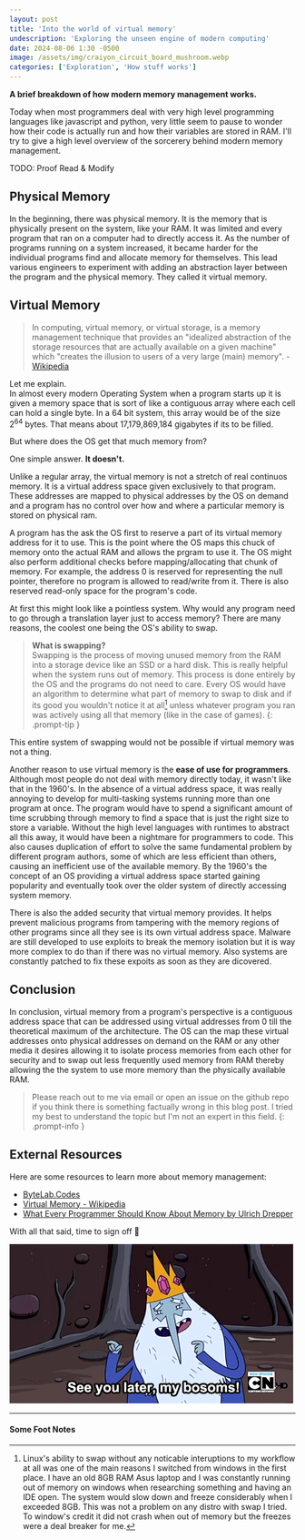 ```yaml
---
layout: post
title: 'Into the world of virtual memory'
undescription: 'Exploring the unseen engine of modern computing'
date: 2024-08-06 1:30 -0500
image: /assets/img/craiyon_circuit_board_mushroom.webp
categories: ['Exploration', 'How stuff works']
---
```


**A brief breakdown of how modern memory management works.**

Today when most programmers deal with very high level programming languages like javascript and python, very little seem to pause to wonder how their code is actually run and how their variables are stored in RAM. 
I'll try to give a high level overview of the sorcerery behind modern memory management.

TODO: Proof Read & Modify

## Physical Memory

In the beginning, there was physical memory. It is the memory that is physically present on the system, like your RAM.
It was limited and every program that ran on a computer had to directly access it.
As the number of programs running on a system increased, it became harder for the individual programs find and allocate memory for themselves.
This lead various engineers to experiment with adding an abstraction layer between the program and the physical memory.
They called it virtual memory.


## Virtual Memory

> In computing, virtual memory, or virtual storage, is a memory management technique that 
> provides an "idealized abstraction of the storage resources that are actually available
> on a given machine" which "creates the illusion to users of a very large (main) memory". - [Wikipedia](https://en.wikipedia.org/wiki/Virtual_memory)


Let me explain.  
In almost every modern Operating System when a program starts up 
it is given a memory space that is sort of like a contiguous array where each cell can hold a single byte. In a 64 bit system, 
this array would be of the size 2<sup>64</sup> bytes. That means about 17,179,869,184 gigabytes if its to be filled.

But where does the OS get that much memory from?

One simple answer. **It doesn't.**

Unlike a regular array, the virtual memory is not a stretch of real continuos memory.
It is a virtual address space given exclusively to that program. 
These addresses are mapped to physical addresses by the OS on demand and a program has no control over how and where 
a particular memory is stored on physical ram. 

A program has the ask the OS first to reserve a part of its virtual memory address for it to use. 
This is the point where the OS maps this chuck of memory onto the actual RAM and allows the prgram to use it.
The OS might also perform additional checks before mapping/allocating that chunk of memory. 
For example, the address 0 is reserved for representing the null pointer, therefore no program is allowed to read/write from it.
There is also reserved read-only space for the program's code.

At first this might look like a pointless system.
Why would any program need to go through a translation layer just to access memory?
There are many reasons, the coolest one being the OS's ability to swap.

> **What is swapping?**    
> Swapping is the process of moving unused memory from the RAM into a storage device like an SSD or a hard disk. 
This is really helpful when the system runs out of memory. 
This process is done entirely by the OS and the programs do not need to care. 
Every OS would have an algorithm to determine what part of memory to swap to disk and if its good you wouldn't notice it at all[^fn1] 
unless whatever program you ran was actively using all that memory (like in the case of games).
{: .prompt-tip }

This entire system of swapping would not be possible if virtual memory was not a thing.

Another reason to use virtual memory is the **ease of use for programmers**. 
Although most people do not deal with memory directly today, it wasn't like that in the 1960's. 
In the absence of a virtual address space, it was really annoying to develop for multi-tasking systems running more than one program at once. 
The program would have to spend a significant amount of time scrubbing through memory to find a space that is just the right size to store a variable.
Without the high level languages with runtimes to abstract all this away, it would have been a nightmare for programmers to code. 
This also causes duplication of effort to solve the same fundamental problem by different program authors, some of which are less efficient than others, 
causing an inefficient use of the available memory. 
By the 1960's the concept of an OS providing a virtual address space started gaining popularity and eventually took over the older system of directly accessing system memory.

There is also the added security that virtual memory provides. It helps prevent malicious programs from tampering with the memory regions of other programs since all they see is its own virtual address space. Malware are still developed to use exploits to break the memory isolation but it is way more complex to do than if there was no virtual memory. Also systems are constantly patched to fix these expoits as soon as they are dicovered.

## Conclusion
In conclusion, virtual memory from a program's perspective is a contiguous address space
that can be addressed using virtual addresses from 0 till the theoretical maximum of the
architecture. The OS can the map these virtual addresses onto physical addresses on demand 
on the RAM or any other media it desires allowing it to isolate process memories from each other 
for security and to swap out less frequently used memory from RAM thereby allowing the the system 
to use more memory than the physically available RAM.

> Please reach out to me via email or open an issue on the github repo if you think there is something factually wrong in this blog post. I tried my best to understand the topic but I'm not an expert in this field.
{: .prompt-info }

## External Resources

Here are some resources to learn more about memory management:
- [ByteLab.Codes](https://www.bytelab.codes/what-is-memory-part-1/)
- [Virtual Memory - Wikipedia](https://en.wikipedia.org/wiki/Virtual_memory)
- [What Every Programmer Should Know About Memory by Ulrich Drepper](https://people.freebsd.org/~lstewart/articles/cpumemory.pdf)


With all that said, time to sign off &#x1FAE1;

![See you later gif](/assets/img/later-imgur.gif)

---

#### Some Foot Notes

[^fn1]: Linux's ability to swap without any noticable interuptions to my workflow at all was one of the main reasons I switched from windows in the first place. I have an old 8GB RAM Asus laptop and I was constantly running out of memory on windows when researching something and having an IDE open. The system would slow down and freeze considerably when I exceeded 8GB. This was not a problem on any distro with swap I tried. To window's credit it did not crash when out of memory but the freezes were a deal breaker for me.

